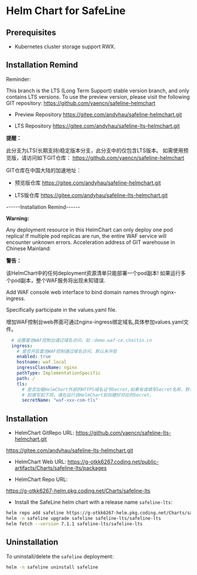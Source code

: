 # Helm Chart for SafeLine

## Prerequisites

- Kubernetes cluster storage support RWX.

## Installation Remind

Reminder:

This branch is the LTS (Long Term Support) stable version branch, and only contains LTS versions.
To use the preview version, please visit the following GIT repository:
https://github.com/yaencn/safeline-helmchart

- Preview Repository
https://gitee.com/andyhau/safeline-helmchart.git

- LTS Repository
https://gitee.com/andyhau/safeline-lts-helmchart.git

**提醒：**

此分支为LTS(长期支持)稳定版本分支，此分支中的仅包含LTS版本。
如需使用预览版，请访问如下GIT仓库：
https://github.com/yaencn/safeline-helmchart

GIT仓库在中国大陆的加速地址：
- 预览版仓库
https://gitee.com/andyhau/safeline-helmchart.git

- LTS版仓库
https://gitee.com/andyhau/safeline-lts-helmchart.git

------Installation Remind------

**Warning:** 

Any deployment resource in this HelmChart can only deploy one pod replica!
If multiple pod replicas are run, the entire WAF service will encounter unknown errors.
Acceleration address of GIT warehouse in Chinese Mainland:

**警告：**

该HelmChart中的任何deployment资源清单只能部署一个pod副本!
如果运行多个pod副本，整个WAF服务将出现未知错误.




Add WAF console web interface to bind domain names through nginx-ingress.

Specifically participate in the values.yaml file.

增加WAF控制台web界面可通过nginx-ingress绑定域名,具体参加values.yaml文件。

```yaml
  # 设置雷池WAF控制台通过域名访问，如：demo.waf-ce.chaitin.cn
  ingress:
    # 是否开启雷池WAF控制通过域名访问，默认未开启
    enabled: true
    hostname: waf.local
    ingressClassName: nginx
    pathType: ImplementationSpecific
    path: /
    tls:
      # 是否加载HelmChart外部的HTTPS域名证书Secret,如果有请填写Secret名称，默认不填写及域名仅开启http访问.
      # 如填写如下项，请在运行该HelmChart前创建好对应的Secret。
      secretName: "waf-xxx-com-tls"
```


## Installation

- HelmChart GitRepo URL:
https://github.com/yaencn/safeline-lts-helmchart.git

https://gitee.com/andyhau/safeline-lts-helmchart.git

- HelmChart Web URL:
https://g-otkk6267.coding.net/public-artifacts/Charts/safeline-lts/packages

- HelmChart Repo URL:

https://g-otkk6267-helm.pkg.coding.net/Charts/safeline-lts

- Install the SafeLine helm chart with a release name `safeline-lts`:
```bash
helm repo add safeline https://g-otkk6267-helm.pkg.coding.net/Charts/safeline-lts
helm -n safeline upgrade safeline safeline-lts/safeline-lts
helm fetch --version 7.1.1 safeline-lts/safeline-lts
```

## Uninstallation

To uninstall/delete the `safeline` deployment:
```bash
helm -n safeline uninstall safeline
```
